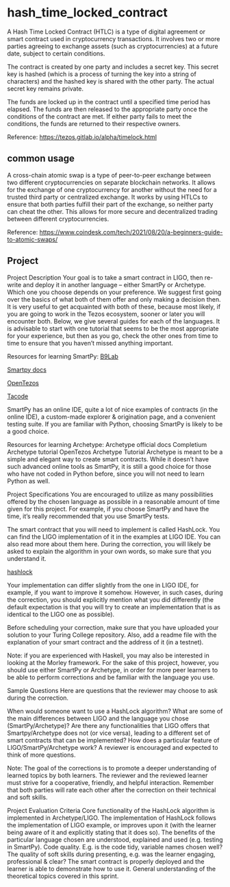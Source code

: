 # hash_time_locked_contract
A Hash Time Locked Contract (HTLC) is a type of digital agreement or smart contract used in cryptocurrency transactions. It involves two or more parties agreeing to exchange assets (such as cryptocurrencies) at a future date, subject to certain conditions.

The contract is created by one party and includes a secret key. This secret key is hashed (which is a process of turning the key into a string of characters) and the hashed key is shared with the other party. The actual secret key remains private.

The funds are locked up in the contract until a specified time period has elapsed. The funds are then released to the appropriate party once the conditions of the contract are met. If either party fails to meet the conditions, the funds are returned to their respective owners.

Reference: https://tezos.gitlab.io/alpha/timelock.html

## common usage
A cross-chain atomic swap is a type of peer-to-peer exchange between two different cryptocurrencies on separate blockchain networks. It allows for the exchange of one cryptocurrency for another without the need for a trusted third party or centralized exchange. It works by using HTLCs to ensure that both parties fulfill their part of the exchange, so neither party can cheat the other. This allows for more secure and decentralized trading between different cryptocurrencies.

Reference: https://www.coindesk.com/tech/2021/08/20/a-beginners-guide-to-atomic-swaps/

## Project
Project Description
Your goal is to take a smart contract in LIGO, then re-write and deploy it in another language – either SmartPy or Archetype. Which one you choose depends on your preference. We suggest first going over the basics of what both of them offer and only making a decision then. It is very useful to get acquainted with both of these, because most likely, if you are going to work in the Tezos ecosystem, sooner or later you will encounter both. Below, we give several guides for each of the languages. It is advisable to start with one tutorial that seems to be the most appropriate for your experience, but then as you go, check the other ones from time to time to ensure that you haven’t missed anything important.

Resources for learning SmartPy:
[B9Lab](https://tezos.b9lab.com/smartpy/intro)

[Smartpy docs](https://smartpy.io/docs/)

[OpenTezos](https://opentezos.com/smartpy/)

[Tacode](https://tacode.dev/courses/dev-starter)

SmartPy has an online IDE, quite a lot of nice examples of contracts (in the online IDE), a custom-made explorer & origination page, and a convenient testing suite. If you are familiar with Python, choosing SmartPy is likely to be a good choice.

Resources for learning Archetype:
Archetype official docs
Completium Archetype tutorial
OpenTezos Archetype Tutorial
Archetype is meant to be a simple and elegant way to create smart contracts. While it doesn’t have such advanced online tools as SmartPy, it is still a good choice for those who have not coded in Python before, since you will not need to learn Python as well.

Project Specifications
You are encouraged to utilize as many possibilities offered by the chosen language as possible in a reasonable amount of time given for this project. For example, if you choose SmartPy and have the time, it’s really recommended that you use SmartPy tests.

The smart contract that you will need to implement is called HashLock. You can find the LIGO implementation of it in the examples at LIGO IDE. You can also read more about them here. During the correction, you will likely be asked to explain the algorithm in your own words, so make sure that you understand it.


[hashlock](https://gitlab.com/ligolang/ligo/-/blob/dev/src/test/examples/jsligo/hashlock.jsligo)


Your implementation can differ slightly from the one in LIGO IDE, for example, if you want to improve it somehow. However, in such cases, during the correction, you should explicitly mention what you did differently (the default expectation is that you will try to create an implementation that is as identical to the LIGO one as possible).

Before scheduling your correction, make sure that you have uploaded your solution to your Turing College repository. Also, add a readme file with the explanation of your smart contract and the address of it (in a testnet).

Note: if you are experienced with Haskell, you may also be interested in looking at the Morley framework. For the sake of this project, however, you should use either SmartPy or Archetype, in order for more peer learners to be able to perform corrections and be familiar with the language you use.

Sample Questions
Here are questions that the reviewer may choose to ask during the correction.

When would someone want to use a HashLock algorithm?
What are some of the main differences between LIGO and the language you chose (SmartPy/Archetype)?
Are there any functionalities that LIGO offers that Smartpy/Archetype does not (or vice versa), leading to a different set of smart contracts that can be implemented?
How does a particular feature of LIGO/SmartPy/Archetype work?
A reviewer is encouraged and expected to think of more questions.

Note: The goal of the corrections is to promote a deeper understanding of learned topics by both learners. The reviewer and the reviewed learner must strive for a cooperative, friendly, and helpful interaction. Remember that both parties will rate each other after the correction on their technical and soft skills.

Project Evaluation Criteria
Core functionality of the HashLock algorithm is implemented in Archetype/LIGO.
The implementation of HashLock follows the implementation of LIGO example, or improves upon it (with the learner being aware of it and explicitly stating that it does so).
The benefits of the particular language chosen are understood, explained and used (e.g. testing in SmartPy).
Code quality. E.g. is the code tidy, variable names chosen well?
The quality of soft skills during presenting, e.g. was the learner engaging, professional & clear?
The smart contract is properly deployed and the learner is able to demonstrate how to use it.
General understanding of the theoretical topics covered in this sprint.


